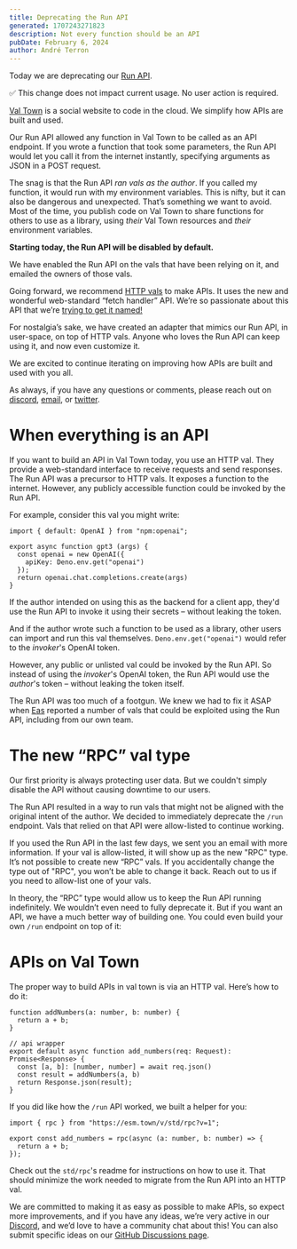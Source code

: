 ```yaml
---
title: Deprecating the Run API
generated: 1707243271823
description: Not every function should be an API
pubDate: February 6, 2024
author: André Terron
---
```


Today we are deprecating our [Run API](https://docs.val.town/api/run/).

<aside>
✅ This change does not impact current usage. No user action is required.
</aside>

[Val Town](https://val.town) is a social website to code in the cloud. We simplify how APIs are built and used.

Our Run API allowed any function in Val Town to be called as an API endpoint. If you wrote a function that took some parameters, the Run API would let you call it from the internet instantly, specifying arguments as JSON in a POST request.

The snag is that the Run API _ran vals as the author_. If you called my function, it would run with my environment variables. This is nifty, but it can also be dangerous and unexpected. That’s something we want to avoid. Most of the time, you publish code on Val Town to share functions for others to use as a library, using _their_ Val Town resources and _their_ environment variables.

**Starting today, the Run API will be disabled by default.**

We have enabled the Run API on the vals that have been relying on it, and emailed the owners of those vals.

Going forward, we recommend [HTTP vals](https://docs.val.town/types/http/) to make APIs. It uses the new and wonderful web-standard “fetch handler” API. We’re so passionate about this API that we’re [trying to get it named!](https://blog.val.town/blog/the-api-we-forgot-to-name/)

For nostalgia’s sake, we have created an adapter that mimics our Run API, in user-space, on top of HTTP vals. Anyone who loves the Run API can keep using it, and now even customize it.

We are excited to continue iterating on improving how APIs are built and used with you all.

As always, if you have any questions or comments, please reach out on [discord](https://discord.gg/dHv45uN5RY), [email](mailto:steve@val.town), or [twitter](https://twitter.com/ValDotTown).

# When everything is an API

If you want to build an API in Val Town today, you use an HTTP val. They provide a web-standard interface to receive requests and send responses. The Run API was a precursor to HTTP vals. It exposes a function to the internet. However, any publicly accessible function could be invoked by the Run API.

For example, consider this val you might write:

```tsx
import { default: OpenAI } from "npm:openai";

export async function gpt3 (args) {
  const openai = new OpenAI({
    apiKey: Deno.env.get("openai")
  });
  return openai.chat.completions.create(args)
}
```

If the author intended on using this as the backend for a client app, they'd use the Run API to invoke it using their secrets – without leaking the token.

And if the author wrote such a function to be used as a library, other users can import and run this val themselves. `Deno.env.get("openai")` would refer to the *invoker*'s OpenAI token.

However, any public or unlisted val could be invoked by the Run API. So instead of using the *invoker*'s OpenAI token, the Run API would use the *author*'s token – without leaking the token itself.

The Run API was too much of a footgun. We knew we had to fix it ASAP when [Eas](https://easrng.net/) reported a number of vals that could be exploited using the Run API, including from our own team.

# The new “RPC” val type

Our first priority is always protecting user data. But we couldn't simply disable the API without causing downtime to our users.

The Run API resulted in a way to run vals that might not be aligned with the original intent of the author. We decided to immediately deprecate the `/run` endpoint. Vals that relied on that API were allow-listed to continue working.

If you used the Run API in the last few days, we sent you an email with more information. If your val is allow-listed, it will show up as the new "RPC" type. It’s not possible to create new “RPC” vals. If you accidentally change the type out of "RPC", you won’t be able to change it back. Reach out to us if you need to allow-list one of your vals.

In theory, the “RPC” type would allow us to keep the Run API running indefinitely. We wouldn’t even need to fully deprecate it. But if you want an API, we have a much better way of building one. You could even build your own `/run` endpoint on top of it:

# APIs on Val Town

The proper way to build APIs in val town is via an HTTP val. Here’s how to do it:

```tsx
function addNumbers(a: number, b: number) {
  return a + b;
}

// api wrapper
export default async function add_numbers(req: Request): Promise<Response> {
  const [a, b]: [number, number] = await req.json()
  const result = addNumbers(a, b)
  return Response.json(result);
}
```

If you did like how the `/run` API worked, we built a helper for you:

```tsx
import { rpc } from "https://esm.town/v/std/rpc?v=1";

export const add_numbers = rpc(async (a: number, b: number) => {
  return a + b;
});
```

Check out the `std/rpc`'s readme for instructions on how to use it. That should minimize the work needed to migrate from the Run API into an HTTP val.

We are committed to making it as easy as possible to make APIs, so expect more improvements, and if you have any ideas, we’re very active in our [Discord](https://discord.gg/dHv45uN5RY), and we’d love to have a community chat about this! You can also submit specific ideas on our [GitHub Discussions page](https://github.com/val-town/val-town-product/discussions).
